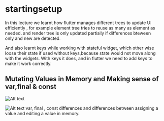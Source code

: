 # startingsetup
In this lecture we learnt how flutter manages different trees to update UI efficiently , 
for example element tree tries to reuse as many as element as needed.
and render tree is only updated partially if differences bteween only and new are detected. 

And also learnt keys while working with stateful widget, which other wise loose their state if used without keys,because state would not move along with the widgets.
With keys it does, and in flutter we need to add keys to make it work correctly.

## Mutating Values in Memory and Making sense of var,final & const

![Alt text](<assets/documentation/Screenshot 2023-10-31 at 4.54.53 PM.png>)


![Alt text](<assets/documentation/Screenshot 2023-10-31 at 4.55.26 PM.png>)
var, final , const differences and differences between assigning a value and editing a value in memory.
